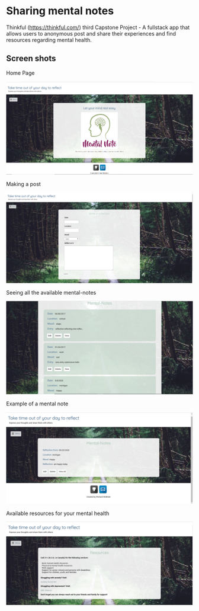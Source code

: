 # Sharing mental notes
Thinkful (https://thinkful.com/) third Capstone Project - A fullstack app that allows users to anonymous post and share their experiences and find resources regarding mental health.

## Screen shots

Home Page

![start page](screen-shots/mental-note.homescreen.PNG)

Making a post

![Posting](screen-shots/mental-note.post.PNG)

Seeing all the available mental-notes

![Geting](screen-shots/mental-note.get.PNG)

Example of a mental note

![Example](screen-shots/mental-note.example.PNG)

Available resources for your mental health

![Resources](screen-shots/mental-note.resources.PNG)






